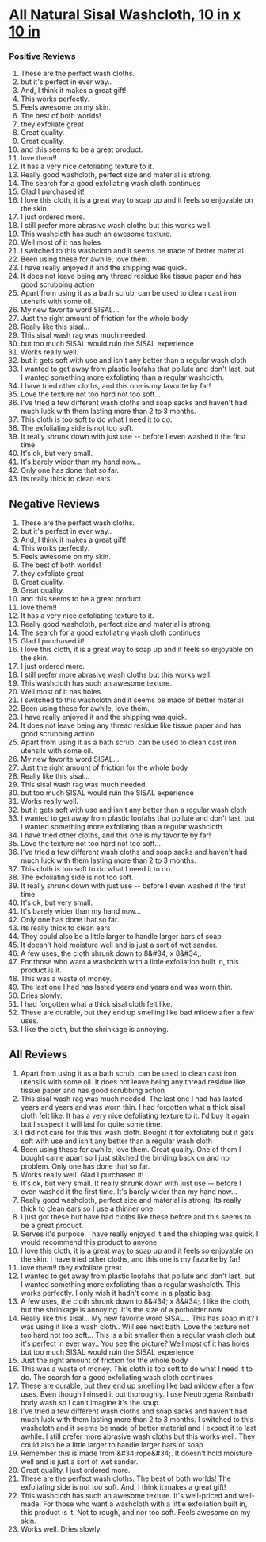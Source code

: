 # [All Natural Sisal Washcloth, 10 in x 10 in](https://products.checkmycream.com/products/All-Natural-Sisal-Washcloth-10-in-x-10-in.html)

### Positive Reviews

<ol>
      <li>These are the perfect wash cloths.  </li>
      <li>but it&#x27;s perfect in ever way..</li>
      <li>And, I think it makes a great gift!</li>
      <li>This works perfectly.</li>
      <li>Feels awesome on my skin.</li>
      <li>The best of  both worlds!  </li>
      <li>they exfoliate great</li>
      <li>Great quality.</li>
      <li>Great quality.  </li>
      <li>and this seems to be a great product.</li>
      <li>love them!!</li>
      <li>It has a very nice defoliating texture to it.</li>
      <li>Really good washcloth, perfect size and material is strong.</li>
      <li>The search for a good exfoliating wash cloth continues</li>
      <li>Glad I purchased it!</li>
      <li>I love this cloth, it is a great way to soap up and it feels so enjoyable on the skin.</li>
      <li>I just ordered more.</li>
      <li>I still prefer more abrasive wash cloths but this works well.  </li>
      <li>This washcloth has such an awesome texture.</li>
      <li>Well most of it has holes</li>
      <li>I switched to this washcloth and it seems be made of better material</li>
      <li>Been using these for awhile, love them.  </li>
      <li>I have really enjoyed it and the shipping was quick.</li>
      <li>It does not leave being any thread residue like tissue paper and has good scrubbing action</li>
      <li>Apart from using it as a bath scrub,  can be used to clean cast iron utensils with some oil.  </li>
      <li>My new favorite word SISAL...</li>
      <li>Just the right amount of friction for the whole body</li>
      <li>Really like this sisal...</li>
      <li>This sisal wash rag was much needed.</li>
      <li>but too much SISAL would ruin the SISAL experience</li>
      <li>Works really well.  </li>
      <li>but it gets soft with use and isn&#x27;t any better than a regular wash cloth</li>
      <li>I wanted to get away from plastic loofahs that pollute and don&#x27;t last, but I wanted something more exfoliating than a regular washcloth.</li>
      <li>I have tried other cloths, and this one is my favorite by far!</li>
      <li>Love the texture not too hard not too soft...</li>
      <li>I&#x27;ve tried a few different wash cloths and soap sacks and haven&#x27;t had much luck with them lasting more than 2 to 3 months.  </li>
      <li>This cloth is too soft to do what I need it to do.  </li>
      <li>The exfoliating side is not too soft.  </li>
      <li>It really shrunk down with just use -- before I even washed it the first time.  </li>
      <li>It&#x27;s ok, but very small.  </li>
      <li>It&#x27;s barely wider than my hand now...</li>
      <li>Only one has done that so far.</li>
      <li>Its really thick to clean ears</li>
</ol>


<h2>Negative Reviews</h2>
<ol>
<li> These are the perfect wash cloths.  </li>
<li> but it&#x27;s perfect in ever way..</li>
<li> And, I think it makes a great gift!</li>
<li> This works perfectly.</li>
<li> Feels awesome on my skin.</li>
<li> The best of  both worlds!  </li>
<li> they exfoliate great</li>
<li> Great quality.</li>
<li> Great quality.  </li>
<li> and this seems to be a great product.</li>
<li> love them!!</li>
<li> It has a very nice defoliating texture to it.</li>
<li> Really good washcloth, perfect size and material is strong.</li>
<li> The search for a good exfoliating wash cloth continues</li>
<li> Glad I purchased it!</li>
<li> I love this cloth, it is a great way to soap up and it feels so enjoyable on the skin.</li>
<li> I just ordered more.</li>
<li> I still prefer more abrasive wash cloths but this works well.  </li>
<li> This washcloth has such an awesome texture.</li>
<li> Well most of it has holes</li>
<li> I switched to this washcloth and it seems be made of better material</li>
<li> Been using these for awhile, love them.  </li>
<li> I have really enjoyed it and the shipping was quick.</li>
<li> It does not leave being any thread residue like tissue paper and has good scrubbing action</li>
<li> Apart from using it as a bath scrub,  can be used to clean cast iron utensils with some oil.  </li>
<li> My new favorite word SISAL...</li>
<li> Just the right amount of friction for the whole body</li>
<li> Really like this sisal...</li>
<li> This sisal wash rag was much needed.</li>
<li> but too much SISAL would ruin the SISAL experience</li>
<li> Works really well.  </li>
<li> but it gets soft with use and isn&#x27;t any better than a regular wash cloth</li>
<li> I wanted to get away from plastic loofahs that pollute and don&#x27;t last, but I wanted something more exfoliating than a regular washcloth.</li>
<li> I have tried other cloths, and this one is my favorite by far!</li>
<li> Love the texture not too hard not too soft...</li>
<li> I&#x27;ve tried a few different wash cloths and soap sacks and haven&#x27;t had much luck with them lasting more than 2 to 3 months.  </li>
<li> This cloth is too soft to do what I need it to do.  </li>
<li> The exfoliating side is not too soft.  </li>
<li> It really shrunk down with just use -- before I even washed it the first time.  </li>
<li> It&#x27;s ok, but very small.  </li>
<li> It&#x27;s barely wider than my hand now...</li>
<li> Only one has done that so far.</li>
<li> Its really thick to clean ears</li>
<li> They could also be a little larger to handle larger bars of soap</li>
<li> It doesn&#x27;t hold moisture well and is just a sort of wet sander.</li>
<li> A few uses, the cloth shrunk down to 8&amp;#34; x 8&amp;#34;.  </li>
<li> For those who want a washcloth with a little exfoliation built in, this product is it.</li>
<li> This was a waste of money.  </li>
<li> The last one I had has lasted years and years and was worn thin.</li>
<li> Dries slowly.</li>
<li> I had forgotten what a thick sisal cloth felt like.</li>
<li> These are durable, but they end up smelling like bad mildew after a few uses.</li>
<li> I like the cloth, but the shrinkage is annoying.  </li>
</ol>

<h2>All Reviews</h2>

<ol>
    <li> Apart from using it as a bath scrub,  can be used to clean cast iron utensils with some oil.  It does not leave being any thread residue like tissue paper and has good scrubbing action</li>
    <li> This sisal wash rag was much needed. The last one I had has lasted years and years and was worn thin. I had forgotten what a thick sisal cloth felt like. It has a very nice defoliating texture to it. I&#x27;d buy it again but I suspect it will last for quite some time.</li>
    <li> I did not care for this this wash cloth. Bought it for exfoliating but it gets soft with use and isn&#x27;t any better than a regular wash cloth</li>
    <li> Been using these for awhile, love them.  Great quality.  One of them I bought came apart so I just stitched the binding back on and no problem.  Only one has done that so far.</li>
    <li> Works really well.  Glad I purchased it!</li>
    <li> It&#x27;s ok, but very small.  It really shrunk down with just use -- before I even washed it the first time.  It&#x27;s barely wider than my hand now...</li>
    <li> Really good washcloth, perfect size and material is strong. Its really thick to clean ears so I use a thinner one.</li>
    <li> I just got these but have had cloths like these before and this seems to be a great product.</li>
    <li> Serves it&#x27;s purpose. I have really enjoyed it and the shipping was quick. I would recommend this product to anyone</li>
    <li> I love this cloth, it is a great way to soap up and it feels so enjoyable on the skin. I have tried other cloths, and this one is my favorite by far!</li>
    <li> love them!! they exfoliate great</li>
    <li> I wanted to get away from plastic loofahs that pollute and don&#x27;t last, but I wanted something more exfoliating than a regular washcloth. This works perfectly. I only wish it hadn&#x27;t come in a plastic bag.</li>
    <li> A few uses, the cloth shrunk down to 8&amp;#34; x 8&amp;#34;.  I like the cloth, but the shrinkage is annoying.  It&#x27;s the size of a potholder now.</li>
    <li> Really like this sisal... My new favorite word SISAL... This has soap in it? I was using it like a wash cloth.. Will see next bath. Love the texture not too hard not too soft... This is a bit smaller then a regular wash cloth but it&#x27;s perfect in ever way.. You see the picture? Well most of it has holes but too much SISAL would ruin the SISAL experience</li>
    <li> Just the right amount of friction for the whole body</li>
    <li> This was a waste of money.  This cloth is too soft to do what I need it to do.  The search for a good exfoliating wash cloth continues</li>
    <li> These are durable, but they end up smelling like bad mildew after a few uses. Even though I rinsed it out thoroughly. I use Neutrogena Rainbath body wash so I can&#x27;t imagine it&#x27;s the soup.</li>
    <li> I&#x27;ve tried a few different wash cloths and soap sacks and haven&#x27;t had much luck with them lasting more than 2 to 3 months.  I switched to this washcloth and it seems be made of better material and I expect it to last awhile.  I still prefer more abrasive wash cloths but this works well.  They could also be a little larger to handle larger bars of soap</li>
    <li> Remember this is made from &amp;#34;rope&amp;#34;. It doesn&#x27;t hold moisture well and is just a sort of wet sander.</li>
    <li> Great quality. I just ordered more.</li>
    <li> These are the perfect wash cloths.  The best of  both worlds!  The exfoliating side is not too soft.  And, I think it makes a great gift!</li>
    <li> This washcloth has such an awesome texture. It&#x27;s well-priced and well-made. For those who want a washcloth with a little exfoliation built in, this product is it. Not to rough, and nor too soft. Feels awesome on my skin.</li>
    <li> Works well.  Dries slowly.</li>
</ol>




